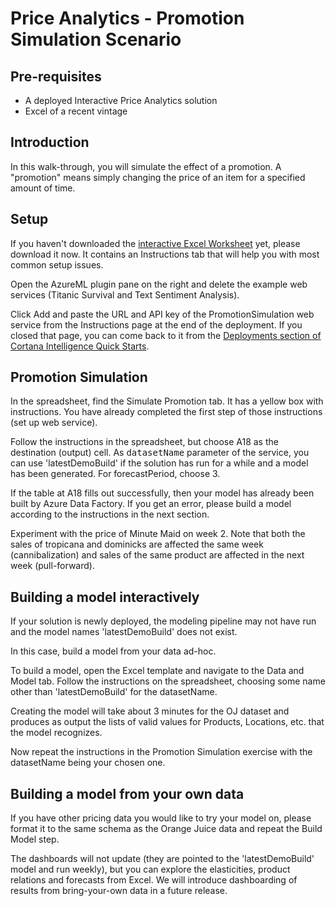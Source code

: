 # Price Analytics - Promotion Simulation Scenario

## Pre-requisites

* A deployed Interactive Price Analytics solution
* Excel of a recent vintage

## Introduction

In this walk-through, you will simulate the effect of a promotion.
A "promotion" means simply changing the price of an item for a specified amount of time.

## Setup

If you haven't downloaded the [interactive Excel Worksheet](https://aka.ms/pricingxls) yet,
please download it now. It contains an Instructions tab that will help you with most
common setup issues.

Open the AzureML plugin pane on the right and delete the example web services (Titanic Survival
and Text Sentiment Analysis). 

Click Add and paste the URL and API key of the PromotionSimulation
web service from the Instructions page at the end of the deployment. 
If you closed that page, you can come back to it from the 
[Deployments section of Cortana Intelligence Quick Starts](https://start.cortanaintelligence.com/Deployments).

## Promotion Simulation

In the spreadsheet, find the Simulate Promotion tab. It has a yellow box with instructions.
You have already completed the first step of those instructions (set up web service).

Follow the instructions in the spreadsheet, but choose A18 as the destination (output) cell. 
As <tt>datasetName</tt> parameter of the service, you can use 'latestDemoBuild'
if the solution has run for a while and a model has been generated.
For forecastPeriod, choose 3. 

If the table at A18 fills out successfully, then your model has already been built by Azure Data Factory. 
If you get an error, please build a model according to the instructions in the next section.

Experiment with the price of Minute Maid on week 2. Note that both the sales
of tropicana and dominicks are affected the same week (cannibalization)
and sales of the same product are affected in the next week (pull-forward).

## Building a model interactively

If your solution is newly deployed, the modeling pipeline may not have run
and the model names 'latestDemoBuild' does not exist.

In this case, build a model from your data ad-hoc.

To build a model, open the Excel template and navigate to the Data and Model tab.
Follow the instructions on the spreadsheet, choosing some name other than
'latestDemoBuild' for the datasetName.

Creating the model will take about 3 minutes for the OJ dataset and produces
as output the lists of valid values for Products, Locations, etc. that the model
recognizes. 

Now repeat the instructions in the Promotion Simulation exercise with the 
datasetName being your chosen one.

## Building a model from your own data

If you have other pricing data you would like to try your model on,
please format it to the same schema as the Orange Juice data and
repeat the Build Model step. 

The dashboards will not update (they are pointed to the 'latestDemoBuild' 
model and run weekly), but you can explore the elasticities, product relations 
and forecasts from Excel. We will introduce dashboarding of results from 
bring-your-own data in a future release.


